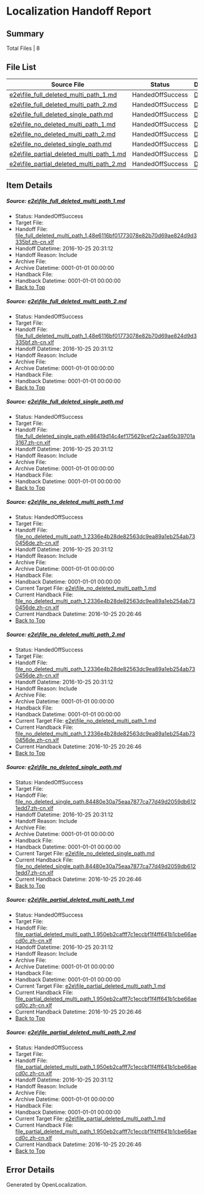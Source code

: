 # <a name='report-top'></a> Localization Handoff Report

## Summary
 Total Files | 8

## File List
 Source File | Status | Details 
 ----------- | ------ | ------- 
 [e2e\file_full_deleted_multi_path_1.md](https://github.com/OpenLocalizationTestOrg/ol-test0/blob/fd94830d64d92cbbb834a07c47f47cede89cb21e/e2e/file_full_deleted_multi_path_1.md) | HandedOffSuccess | [Details](#e02caea026c67d2ca2259da6d1dd70081f56f7581)
 [e2e\file_full_deleted_multi_path_2.md](https://github.com/OpenLocalizationTestOrg/ol-test0/blob/fd94830d64d92cbbb834a07c47f47cede89cb21e/e2e/file_full_deleted_multi_path_2.md) | HandedOffSuccess | [Details](#e02caea026c67d2ca2259da6d1dd70081f56f7582)
 [e2e\file_full_deleted_single_path.md](https://github.com/OpenLocalizationTestOrg/ol-test0/blob/fd94830d64d92cbbb834a07c47f47cede89cb21e/e2e/file_full_deleted_single_path.md) | HandedOffSuccess | [Details](#e67f3791bae49dbb575ec7881c85d47d34fb15503)
 [e2e\file_no_deleted_multi_path_1.md](https://github.com/OpenLocalizationTestOrg/ol-test0/blob/fd94830d64d92cbbb834a07c47f47cede89cb21e/e2e/file_no_deleted_multi_path_1.md) | HandedOffSuccess | [Details](#50108667425e7f08f5738543efdd2e09c026aa284)
 [e2e\file_no_deleted_multi_path_2.md](https://github.com/OpenLocalizationTestOrg/ol-test0/blob/fd94830d64d92cbbb834a07c47f47cede89cb21e/e2e/file_no_deleted_multi_path_2.md) | HandedOffSuccess | [Details](#50108667425e7f08f5738543efdd2e09c026aa285)
 [e2e\file_no_deleted_single_path.md](https://github.com/OpenLocalizationTestOrg/ol-test0/blob/fd94830d64d92cbbb834a07c47f47cede89cb21e/e2e/file_no_deleted_single_path.md) | HandedOffSuccess | [Details](#1b4eb10015fafcb24431fe11cfb11d2ec31fe7176)
 [e2e\file_partial_deleted_multi_path_1.md](https://github.com/OpenLocalizationTestOrg/ol-test0/blob/fd94830d64d92cbbb834a07c47f47cede89cb21e/e2e/file_partial_deleted_multi_path_1.md) | HandedOffSuccess | [Details](#92474069af68bdae70b0bd239b8a8fd209f505a57)
 [e2e\file_partial_deleted_multi_path_2.md](https://github.com/OpenLocalizationTestOrg/ol-test0/blob/fd94830d64d92cbbb834a07c47f47cede89cb21e/e2e/file_partial_deleted_multi_path_2.md) | HandedOffSuccess | [Details](#92474069af68bdae70b0bd239b8a8fd209f505a58)

## Item Details
##### <a name='e02caea026c67d2ca2259da6d1dd70081f56f7581'></a> Source: [e2e\file_full_deleted_multi_path_1.md](https://github.com/OpenLocalizationTestOrg/ol-test0/blob/fd94830d64d92cbbb834a07c47f47cede89cb21e/e2e/file_full_deleted_multi_path_1.md)
* Status: HandedOffSuccess
* Target File: 
* Handoff File: [file_full_deleted_multi_path_1.48e6116bf01773078e82b70d69ae824d9d3335bf.zh-cn.xlf](https://github.com/OpenLocalizationTestOrg/ol-test0-handoff/blob/1a8086ab9fcc0927264dc1c204946abc4b8276e2/ol-handoff/OpenLocalizationTestOrg/ol-test0-zhcn/shujia/mt/file_full_deleted_multi_path_1.48e6116bf01773078e82b70d69ae824d9d3335bf.zh-cn.xlf)
* Handoff Datetime: 2016-10-25 20:31:12
* Handoff Reason: Include
* Archive File: 
* Archive Datetime: 0001-01-01 00:00:00
* Handback File: 
* Handback Datetime: 0001-01-01 00:00:00
* [Back to Top](#report-top)

##### <a name='e02caea026c67d2ca2259da6d1dd70081f56f7582'></a> Source: [e2e\file_full_deleted_multi_path_2.md](https://github.com/OpenLocalizationTestOrg/ol-test0/blob/fd94830d64d92cbbb834a07c47f47cede89cb21e/e2e/file_full_deleted_multi_path_2.md)
* Status: HandedOffSuccess
* Target File: 
* Handoff File: [file_full_deleted_multi_path_1.48e6116bf01773078e82b70d69ae824d9d3335bf.zh-cn.xlf](https://github.com/OpenLocalizationTestOrg/ol-test0-handoff/blob/1a8086ab9fcc0927264dc1c204946abc4b8276e2/ol-handoff/OpenLocalizationTestOrg/ol-test0-zhcn/shujia/mt/file_full_deleted_multi_path_1.48e6116bf01773078e82b70d69ae824d9d3335bf.zh-cn.xlf)
* Handoff Datetime: 2016-10-25 20:31:12
* Handoff Reason: Include
* Archive File: 
* Archive Datetime: 0001-01-01 00:00:00
* Handback File: 
* Handback Datetime: 0001-01-01 00:00:00
* [Back to Top](#report-top)

##### <a name='e67f3791bae49dbb575ec7881c85d47d34fb15503'></a> Source: [e2e\file_full_deleted_single_path.md](https://github.com/OpenLocalizationTestOrg/ol-test0/blob/fd94830d64d92cbbb834a07c47f47cede89cb21e/e2e/file_full_deleted_single_path.md)
* Status: HandedOffSuccess
* Target File: 
* Handoff File: [file_full_deleted_single_path.e86419d14c4ef175629cef2c2aa65b39701a3167.zh-cn.xlf](https://github.com/OpenLocalizationTestOrg/ol-test0-handoff/blob/1a8086ab9fcc0927264dc1c204946abc4b8276e2/ol-handoff/OpenLocalizationTestOrg/ol-test0-zhcn/shujia/mt/file_full_deleted_single_path.e86419d14c4ef175629cef2c2aa65b39701a3167.zh-cn.xlf)
* Handoff Datetime: 2016-10-25 20:31:12
* Handoff Reason: Include
* Archive File: 
* Archive Datetime: 0001-01-01 00:00:00
* Handback File: 
* Handback Datetime: 0001-01-01 00:00:00
* [Back to Top](#report-top)

##### <a name='50108667425e7f08f5738543efdd2e09c026aa284'></a> Source: [e2e\file_no_deleted_multi_path_1.md](https://github.com/OpenLocalizationTestOrg/ol-test0/blob/fd94830d64d92cbbb834a07c47f47cede89cb21e/e2e/file_no_deleted_multi_path_1.md)
* Status: HandedOffSuccess
* Target File: 
* Handoff File: [file_no_deleted_multi_path_1.2336e4b28de82563dc9ea89a1eb254ab730456de.zh-cn.xlf](https://github.com/OpenLocalizationTestOrg/ol-test0-handoff/blob/1a8086ab9fcc0927264dc1c204946abc4b8276e2/ol-handoff/OpenLocalizationTestOrg/ol-test0-zhcn/shujia/mt/file_no_deleted_multi_path_1.2336e4b28de82563dc9ea89a1eb254ab730456de.zh-cn.xlf)
* Handoff Datetime: 2016-10-25 20:31:12
* Handoff Reason: Include
* Archive File: 
* Archive Datetime: 0001-01-01 00:00:00
* Handback File: 
* Handback Datetime: 0001-01-01 00:00:00
* Current Target File: [e2e\file_no_deleted_multi_path_1.md](https://github.com/OpenLocalizationTestOrg/ol-test0-zhcn/blob/986e61f39ba0446a487d8ed8566f492eeefcc802/e2e/file_no_deleted_multi_path_1.md)
* Current Handback File: [file_no_deleted_multi_path_1.2336e4b28de82563dc9ea89a1eb254ab730456de.zh-cn.xlf](https://github.com/OpenLocalizationTestOrg/ol-test0-handback/blob/2f110e09970cd9f43c9b3b932a357e2f876bee01/ol-handback/OpenLocalizationTestOrg/ol-test0-zhcn/shujia/mt/file_no_deleted_multi_path_1.2336e4b28de82563dc9ea89a1eb254ab730456de.zh-cn.xlf)
* Current Handback Datetime: 2016-10-25 20:26:46
* [Back to Top](#report-top)

##### <a name='50108667425e7f08f5738543efdd2e09c026aa285'></a> Source: [e2e\file_no_deleted_multi_path_2.md](https://github.com/OpenLocalizationTestOrg/ol-test0/blob/fd94830d64d92cbbb834a07c47f47cede89cb21e/e2e/file_no_deleted_multi_path_2.md)
* Status: HandedOffSuccess
* Target File: 
* Handoff File: [file_no_deleted_multi_path_1.2336e4b28de82563dc9ea89a1eb254ab730456de.zh-cn.xlf](https://github.com/OpenLocalizationTestOrg/ol-test0-handoff/blob/1a8086ab9fcc0927264dc1c204946abc4b8276e2/ol-handoff/OpenLocalizationTestOrg/ol-test0-zhcn/shujia/mt/file_no_deleted_multi_path_1.2336e4b28de82563dc9ea89a1eb254ab730456de.zh-cn.xlf)
* Handoff Datetime: 2016-10-25 20:31:12
* Handoff Reason: Include
* Archive File: 
* Archive Datetime: 0001-01-01 00:00:00
* Handback File: 
* Handback Datetime: 0001-01-01 00:00:00
* Current Target File: [e2e\file_no_deleted_multi_path_1.md](https://github.com/OpenLocalizationTestOrg/ol-test0-zhcn/blob/986e61f39ba0446a487d8ed8566f492eeefcc802/e2e/file_no_deleted_multi_path_1.md)
* Current Handback File: [file_no_deleted_multi_path_1.2336e4b28de82563dc9ea89a1eb254ab730456de.zh-cn.xlf](https://github.com/OpenLocalizationTestOrg/ol-test0-handback/blob/2f110e09970cd9f43c9b3b932a357e2f876bee01/ol-handback/OpenLocalizationTestOrg/ol-test0-zhcn/shujia/mt/file_no_deleted_multi_path_1.2336e4b28de82563dc9ea89a1eb254ab730456de.zh-cn.xlf)
* Current Handback Datetime: 2016-10-25 20:26:46
* [Back to Top](#report-top)

##### <a name='1b4eb10015fafcb24431fe11cfb11d2ec31fe7176'></a> Source: [e2e\file_no_deleted_single_path.md](https://github.com/OpenLocalizationTestOrg/ol-test0/blob/fd94830d64d92cbbb834a07c47f47cede89cb21e/e2e/file_no_deleted_single_path.md)
* Status: HandedOffSuccess
* Target File: 
* Handoff File: [file_no_deleted_single_path.84480e30a75eaa7877ca77d49d2059db6121edd7.zh-cn.xlf](https://github.com/OpenLocalizationTestOrg/ol-test0-handoff/blob/1a8086ab9fcc0927264dc1c204946abc4b8276e2/ol-handoff/OpenLocalizationTestOrg/ol-test0-zhcn/shujia/mt/file_no_deleted_single_path.84480e30a75eaa7877ca77d49d2059db6121edd7.zh-cn.xlf)
* Handoff Datetime: 2016-10-25 20:31:12
* Handoff Reason: Include
* Archive File: 
* Archive Datetime: 0001-01-01 00:00:00
* Handback File: 
* Handback Datetime: 0001-01-01 00:00:00
* Current Target File: [e2e\file_no_deleted_single_path.md](https://github.com/OpenLocalizationTestOrg/ol-test0-zhcn/blob/986e61f39ba0446a487d8ed8566f492eeefcc802/e2e/file_no_deleted_single_path.md)
* Current Handback File: [file_no_deleted_single_path.84480e30a75eaa7877ca77d49d2059db6121edd7.zh-cn.xlf](https://github.com/OpenLocalizationTestOrg/ol-test0-handback/blob/2f110e09970cd9f43c9b3b932a357e2f876bee01/ol-handback/OpenLocalizationTestOrg/ol-test0-zhcn/shujia/mt/file_no_deleted_single_path.84480e30a75eaa7877ca77d49d2059db6121edd7.zh-cn.xlf)
* Current Handback Datetime: 2016-10-25 20:26:46
* [Back to Top](#report-top)

##### <a name='92474069af68bdae70b0bd239b8a8fd209f505a57'></a> Source: [e2e\file_partial_deleted_multi_path_1.md](https://github.com/OpenLocalizationTestOrg/ol-test0/blob/fd94830d64d92cbbb834a07c47f47cede89cb21e/e2e/file_partial_deleted_multi_path_1.md)
* Status: HandedOffSuccess
* Target File: 
* Handoff File: [file_partial_deleted_multi_path_1.950eb2cafff7c1eccbf1f4ff641b1cbe66aecd0c.zh-cn.xlf](https://github.com/OpenLocalizationTestOrg/ol-test0-handoff/blob/1a8086ab9fcc0927264dc1c204946abc4b8276e2/ol-handoff/OpenLocalizationTestOrg/ol-test0-zhcn/shujia/mt/file_partial_deleted_multi_path_1.950eb2cafff7c1eccbf1f4ff641b1cbe66aecd0c.zh-cn.xlf)
* Handoff Datetime: 2016-10-25 20:31:12
* Handoff Reason: Include
* Archive File: 
* Archive Datetime: 0001-01-01 00:00:00
* Handback File: 
* Handback Datetime: 0001-01-01 00:00:00
* Current Target File: [e2e\file_partial_deleted_multi_path_1.md](https://github.com/OpenLocalizationTestOrg/ol-test0-zhcn/blob/986e61f39ba0446a487d8ed8566f492eeefcc802/e2e/file_partial_deleted_multi_path_1.md)
* Current Handback File: [file_partial_deleted_multi_path_1.950eb2cafff7c1eccbf1f4ff641b1cbe66aecd0c.zh-cn.xlf](https://github.com/OpenLocalizationTestOrg/ol-test0-handback/blob/2f110e09970cd9f43c9b3b932a357e2f876bee01/ol-handback/OpenLocalizationTestOrg/ol-test0-zhcn/shujia/mt/file_partial_deleted_multi_path_1.950eb2cafff7c1eccbf1f4ff641b1cbe66aecd0c.zh-cn.xlf)
* Current Handback Datetime: 2016-10-25 20:26:46
* [Back to Top](#report-top)

##### <a name='92474069af68bdae70b0bd239b8a8fd209f505a58'></a> Source: [e2e\file_partial_deleted_multi_path_2.md](https://github.com/OpenLocalizationTestOrg/ol-test0/blob/fd94830d64d92cbbb834a07c47f47cede89cb21e/e2e/file_partial_deleted_multi_path_2.md)
* Status: HandedOffSuccess
* Target File: 
* Handoff File: [file_partial_deleted_multi_path_1.950eb2cafff7c1eccbf1f4ff641b1cbe66aecd0c.zh-cn.xlf](https://github.com/OpenLocalizationTestOrg/ol-test0-handoff/blob/1a8086ab9fcc0927264dc1c204946abc4b8276e2/ol-handoff/OpenLocalizationTestOrg/ol-test0-zhcn/shujia/mt/file_partial_deleted_multi_path_1.950eb2cafff7c1eccbf1f4ff641b1cbe66aecd0c.zh-cn.xlf)
* Handoff Datetime: 2016-10-25 20:31:12
* Handoff Reason: Include
* Archive File: 
* Archive Datetime: 0001-01-01 00:00:00
* Handback File: 
* Handback Datetime: 0001-01-01 00:00:00
* Current Target File: [e2e\file_partial_deleted_multi_path_1.md](https://github.com/OpenLocalizationTestOrg/ol-test0-zhcn/blob/986e61f39ba0446a487d8ed8566f492eeefcc802/e2e/file_partial_deleted_multi_path_1.md)
* Current Handback File: [file_partial_deleted_multi_path_1.950eb2cafff7c1eccbf1f4ff641b1cbe66aecd0c.zh-cn.xlf](https://github.com/OpenLocalizationTestOrg/ol-test0-handback/blob/2f110e09970cd9f43c9b3b932a357e2f876bee01/ol-handback/OpenLocalizationTestOrg/ol-test0-zhcn/shujia/mt/file_partial_deleted_multi_path_1.950eb2cafff7c1eccbf1f4ff641b1cbe66aecd0c.zh-cn.xlf)
* Current Handback Datetime: 2016-10-25 20:26:46
* [Back to Top](#report-top)


## Error Details

Generated by OpenLocalization.
